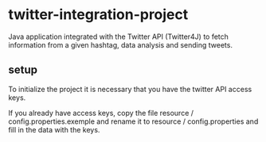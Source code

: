 # twitter-integration-project
 Java application integrated with the Twitter API (Twitter4J) to fetch information from a given hashtag, data analysis and sending tweets.

## setup
To initialize the project it is necessary that you have the twitter API access keys.

If you already have access keys, copy the file resource / config.properties.exemple and rename it to resource / config.properties and fill in the data with the keys.
